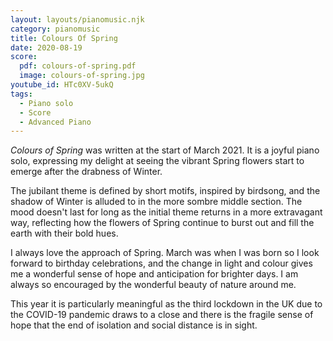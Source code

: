 ```yaml
---
layout: layouts/pianomusic.njk
category: pianomusic
title: Colours Of Spring
date: 2020-08-19
score:
  pdf: colours-of-spring.pdf
  image: colours-of-spring.jpg
youtube_id: HTc0XV-5ukQ
tags:
  - Piano solo
  - Score
  - Advanced Piano
---
```


*Colours of Spring* was written at the start of March 2021. It is a joyful piano solo, expressing my delight at seeing the vibrant Spring flowers start to emerge after the drabness of Winter.

The jubilant theme is defined by short motifs, inspired by birdsong, and the shadow of Winter is alluded to in the more sombre middle section. The mood doesn't last for long as the initial theme returns in a more extravagant way, reflecting how the flowers of Spring continue to burst out and fill the earth with their bold hues.

I always love the approach of Spring. March was when I was born so I look forward to birthday celebrations, and the change in light and colour gives me a wonderful sense of hope and anticipation for brighter days. I am always so encouraged by the wonderful beauty of nature around me.

This year it is particularly meaningful as the third lockdown in the UK due to the COVID-19 pandemic draws to a close and there is the fragile sense of hope that the end of isolation and social distance is in sight.
